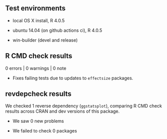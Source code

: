 ## Test environments

* local OS X install, R 4.0.5

* ubuntu 14.04 (on github actions ci), R 4.0.5

* win-builder (devel and release)

## R CMD check results

0 errors | 0 warnings | 0 note

  - Fixes failing tests due to updates to `effectsize` packages.

## revdepcheck results

We checked 1 reverse dependency (`ggstatsplot`), comparing R CMD check results
across CRAN and dev versions of this package.

 * We saw 0 new problems

 * We failed to check 0 packages
